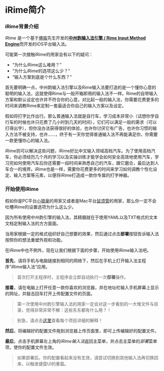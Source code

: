# iRime简介

### iRime背景介绍

iRime 是一个基于[佛振](https://github.com/lotem)先生开发的[**中州韵输入法引擎 / Rime Input Method Engine**](https://github.com/rime/home/wiki/Introduction)而开发的iOS平台输入法。

可能第一次接触iRime的用家会有以下的疑问：

 * “为什么iRime这么难用？”
 * “为什么iRime的选项这么少？”
 * “输入方案到底是个什么东西？”

首先要明确一点，中州韵输入法引擎以及Rime输入法要打造的是一个懂你心意的聪明的输入法，这就使得Rime与一般开箱即用的输入法不一样。Rime的自带输入方案和默认设定也许并不符合你的心意，对比起一般的输入法，你需要花费更多的时间来调教Rime来定制一套最适合你自己的输入方案以及设定。

假如将打字比作出行。那么普通输入法就是自行车，学习成本非常小（试想你学自行车的时候也许只花费了几小时到几天的时间），它们可以满足一般的需求（可以打得出字），但你没办法获得很好的体验，也许你讨厌它有广告，也许你习惯的输入方法不被支持，也许……，终于有一天你觉得普通输入法不再能满足你，你需要一款更懂你心的输入法。

iRime则可以解决这些问题，iRime好比中文输入领域高档汽车。为了使用高档汽车，你必须经历几个月的学习以及实操训练才能学会如何安全高效地使用汽车，学习完如何使用汽车后你还需要一段时间来熟悉自己的汽车，跟它磨合，最后达到人车合一的境界。iRime也是一样，需要你花费更多的时间来学习如何调教个性化设定、输入方案等元素，以便将iRime打造成一款你专属的打字神器。

### 开始使用iRime

假如你是PC平台[小狼毫](https://rime.im/download/)的用家又或者是Mac平台[鼠须管](https://rime.im/download/)的用家，那么你一定不会吐槽iRime的设置选项为什么这么少。

因为所有使用中州韵引擎的输入法，其精髓就在于使用YAML以及TXT格式的文本文档定制输入法的方方面面。

当用家根据一定的格式组织好自己想要的效果，然后通过点击**部署**按钮告诉输入法按照你的想法重塑外观和功能。

在iRime中也不例外，现在让我们根据下面的步骤，开始使用iRime输入法吧。

**首先**，请将手机与电脑链接到相同的网络下，然后在手机上打开输入法主程序“iRime输入法”应用。

> 首次打开主程序时，主程序会立即自动执行一次**部署**操作。

**接着**，请在电脑上打开任意一款你喜欢的浏览器，并在地址栏输入手机屏幕上显示的网址，并敲击回车打开上传配置文件的页面。

> 第一次使用中州韵引擎输入法的用家一定会对这一步看到的一大堆文件与目录，觉得非常非常不解：这些东东都有什么用？！

> 别急，请点击[这里](./iRime电脑快传内容详解.md)查看每个项目详细的解释！

**然后**，将编辑好的配置文件拖到浏览器上传页面里，即可上传编辑好的配置文件。

**最后**，点击手机屏幕左上角的*iRime输入法*返回主菜单，并点击主菜单的*部署*菜单项，使你的配置文件生效。

> 如果部署后，你的配置看起来没有生效，请尝试切换到其他输入法再切换回来，以触发键盘UI的重载。

